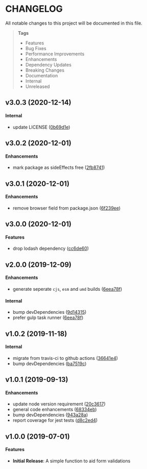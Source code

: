 # CHANGELOG

All notable changes to this project will be documented in this file.

> **Tags**
>
> - Features
> - Bug Fixes
> - Performance Improvements
> - Enhancements
> - Dependency Updates
> - Breaking Changes
> - Documentation
> - Internal
> - Unreleased

## v3.0.3 (2020-12-14)

#### Internal

- update LICENSE ([0b69d1e](https://github.com/sibiraj-s/validator.fn/commit/0b69d1e))

## v3.0.2 (2020-12-01)

#### Enhancements

- mark package as sideEffects free ([2fb8741](https://github.com/sibiraj-s/validator.fn/commit/2fb8741))

## v3.0.1 (2020-12-01)

#### Enhancements

- remove browser field from package.json ([6f239ee](https://github.com/sibiraj-s/validator.fn/commit/6f239ee))

## v3.0.0 (2020-12-01)

#### Features

- drop lodash dependency ([cc6de60](https://github.com/sibiraj-s/validator.fn/commit/cc6de60))

## v2.0.0 (2019-12-09)

#### Enhancements

- generate seperate `cjs`, `esm` and `umd` builds ([6eea78f](https://github.com/sibiraj-s/validator.fn/commit/6eea78f))

#### Internal

- bump devDependencies ([9d14315](https://github.com/sibiraj-s/validator.fn/commit/9d14315))
- prefer gulp task runner ([6eea78f](https://github.com/sibiraj-s/validator.fn/commit/6eea78f))

## v1.0.2 (2019-11-18)

#### Internal

- migrate from travis-ci to github actions ([36641e4](https://github.com/sibiraj-s/validator.fn/commit/36641e4))
- bump devDependencies ([ba7519c](https://github.com/sibiraj-s/validator.fn/commit/ba7519c))

## v1.0.1 (2019-09-13)

#### Enhancements

- update node version requirement ([20c3617](https://github.com/sibiraj-s/validator.fn/commit/20c3617))
- general code enhancements ([68334eb](https://github.com/sibiraj-s/validator.fn/commit/68334eb))
- bump devDependencies ([943a28a](https://github.com/sibiraj-s/validator.fn/commit/943a28a))
- report coverage for jest tests ([d8c2ed4](https://github.com/sibiraj-s/validator.fn/commit/d8c2ed4))

## v1.0.0 (2019-07-01)

#### Features

- **Initial Release**: A simple function to aid form validations
